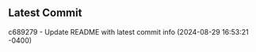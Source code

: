 
## Latest Commit
c689279 - Update README with latest commit info (2024-08-29 16:53:21 -0400) <Yunxi-Zhou>

